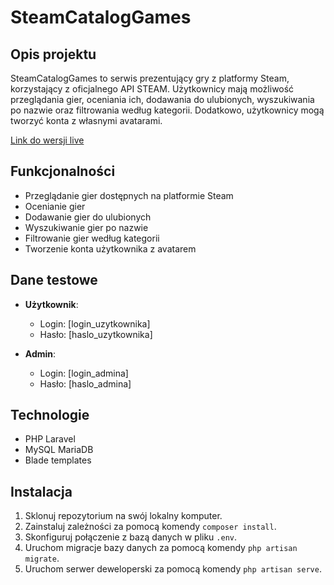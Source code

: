 # SteamCatalogGames

## Opis projektu
SteamCatalogGames to serwis prezentujący gry z platformy Steam, korzystający z oficjalnego API STEAM. Użytkownicy mają możliwość przeglądania gier, oceniania ich, dodawania do ulubionych, wyszukiwania po nazwie oraz filtrowania według kategorii. Dodatkowo, użytkownicy mogą tworzyć konta z własnymi avatarami.

[Link do wersji live](TUTAJ_WPISZ_LINK)

## Funkcjonalności
- Przeglądanie gier dostępnych na platformie Steam
- Ocenianie gier
- Dodawanie gier do ulubionych
- Wyszukiwanie gier po nazwie
- Filtrowanie gier według kategorii
- Tworzenie konta użytkownika z avatarem

## Dane testowe
- **Użytkownik**:
  - Login: [login_uzytkownika]
  - Hasło: [haslo_uzytkownika]
  
- **Admin**:
  - Login: [login_admina]
  - Hasło: [haslo_admina]

## Technologie
- PHP Laravel
- MySQL MariaDB
- Blade templates

## Instalacja
1. Sklonuj repozytorium na swój lokalny komputer.
2. Zainstaluj zależności za pomocą komendy `composer install`.
3. Skonfiguruj połączenie z bazą danych w pliku `.env`.
4. Uruchom migracje bazy danych za pomocą komendy `php artisan migrate`.
5. Uruchom serwer deweloperski za pomocą komendy `php artisan serve`.
